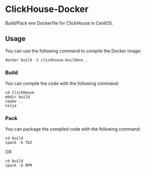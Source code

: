 # ClickHouse-Docker

Build/Pack env Dockerfile for ClickHouse in CentOS. 

## Usage

You can use the following command to compile the Docker image:

```
docker build -t clickhouse-buildenv .
```

### Build

You can compile the code with the following command:

```
cd ClickHouse
mkdir build
cmake ..
ninja
```

### Pack

You can package the compiled code with the following command:

```
cd build
cpack -G TGZ
```

OR

```
cd build
cpack -G RPM
```
